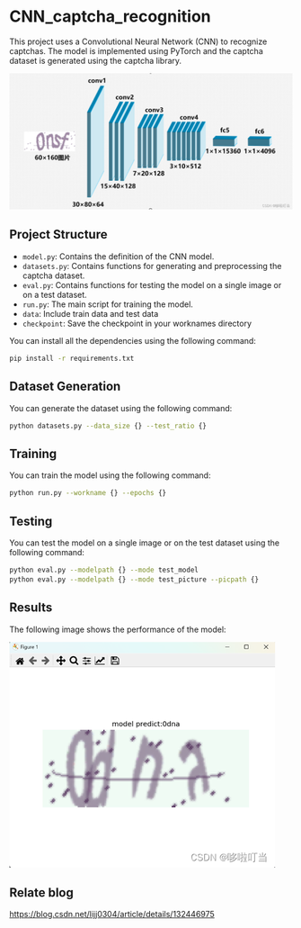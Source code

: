 # CNN_captcha_recognition
This project uses a Convolutional Neural Network (CNN) to recognize captchas. The model is implemented using PyTorch and the captcha dataset is generated using the captcha library.  

![Model Diagram](./display/show.png)  

## Project Structure

- `model.py`: Contains the definition of the CNN model.
- `datasets.py`: Contains functions for generating and preprocessing the captcha dataset.
- `eval.py`: Contains functions for testing the model on a single image or on a test dataset.
- `run.py`: The main script for training the model.  
- `data`: Include train data and test data
- `checkpoint`: Save the checkpoint in your worknames directory

You can install all the dependencies using the following command:

```bash
pip install -r requirements.txt
```

## Dataset Generation

You can generate the dataset using the following command:

```bash
python datasets.py --data_size {} --test_ratio {}
```

## Training

You can train the model using the following command:

```bash
python run.py --workname {} --epochs {}
```

## Testing

You can test the model on a single image or on the test dataset using the following command:

```bash
python eval.py --modelpath {} --mode test_model
python eval.py --modelpath {} --mode test_picture --picpath {}
```

## Results

The following image shows the performance of the model:

![Evaluation Results](./display/eval.png)

## Relate blog
<https://blog.csdn.net/lijj0304/article/details/132446975>